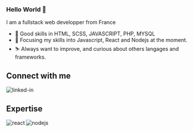 ### Hello World 👋

I am a fullstack web developper from France
- 🔭 Good skills in HTML, SCSS, JAVASCRIPT, PHP, MYSQL
- 🌱 Focusing my skills into Javascript, React and Nodejs at the moment.
- :skier: Always want to improve, and curious about others langages and frameworks.

## Connect with me
[<img align="left" alt="linked-in" src="https://img.shields.io/badge/linkedin-%230077B5.svg?&style=for-the-badge&logo=linkedin&logoColor=white" />](https://www.linkedin.com/in/alexandre-connangle-6221a558/)

<br>

## Expertise
<img align="left" alt="react" src="https://img.shields.io/badge/react%20-%2320232a.svg?&style=for-the-badge&logo=react&logoColor=%2361DAFB" />
<img align="left" alt="nodejs" src="https://img.shields.io/badge/node.js%20-%2343853D.svg?&style=for-the-badge&logo=node.js&logoColor=white" />
